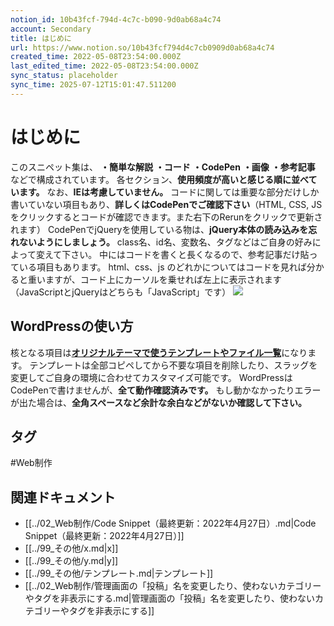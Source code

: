 ```yaml
---
notion_id: 10b43fcf-794d-4c7c-b090-9d0ab68a4c74
account: Secondary
title: はじめに
url: https://www.notion.so/10b43fcf794d4c7cb0909d0ab68a4c74
created_time: 2022-05-08T23:54:00.000Z
last_edited_time: 2022-05-08T23:54:00.000Z
sync_status: placeholder
sync_time: 2025-07-12T15:01:47.511200
---
```

# はじめに

このスニペット集は、
**・簡単な解説**
**・コード**
**・CodePen**
**・画像**
**・参考記事**
などで構成されています。
各セクション、**使用頻度が高いと感じる順に並べています。**
なお、**IEは考慮していません。**
コードに関しては重要な部分だけしか書いていない項目もあり、**詳しくはCodePenでご確認下さい**（HTML, CSS, JSをクリックするとコードが確認できます。また右下のRerunをクリックで更新されます）
CodePenでjQueryを使用している物は、**jQuery本体の読み込みを忘れないようにしましょう。**
class名、id名、変数名、タグなどはご自身の好みによって変えて下さい。
中にはコードを書くと長くなるので、参考記事だけ貼っている項目もあります。
html、css、js のどれかについてはコードを見れば分かると重いますが、コード上にカーソルを乗せれば左上に表示されます（JavaScriptとjQueryはどちらも「JavaScript」です）
![](https://prod-files-secure.s3.us-west-2.amazonaws.com/d58fe38c-a9d4-4466-aed9-85604b7b2c6d/c31f2468-0d5f-46fc-ab3b-af6e99c802cc/%E3%82%B9%E3%82%AF%E3%83%AA%E3%83%BC%E3%83%B3%E3%82%B7%E3%83%A7%E3%83%83%E3%83%88_2022-03-30_2.51.56.jpg?X-Amz-Algorithm=AWS4-HMAC-SHA256&X-Amz-Content-Sha256=UNSIGNED-PAYLOAD&X-Amz-Credential=ASIAZI2LB466VAC3BX2E%2F20250719%2Fus-west-2%2Fs3%2Faws4_request&X-Amz-Date=20250719T062415Z&X-Amz-Expires=3600&X-Amz-Security-Token=IQoJb3JpZ2luX2VjEIX%2F%2F%2F%2F%2F%2F%2F%2F%2F%2FwEaCXVzLXdlc3QtMiJGMEQCIEuHfaPVROBSUIyhHh9qF7RgbeUGox4eeH0JJ2%2BDz1o0AiBhGs6fVxp4MiNfsfWm3FAq%2BfwA3JxkVQVqlhiMQoq8vSqIBAie%2F%2F%2F%2F%2F%2F%2F%2F%2F%2F8BEAAaDDYzNzQyMzE4MzgwNSIMR%2FcMeA8BEVvozjNeKtwDR8MSg25pYcGBshkUNr6XYNk0tCOwDyuJ5VfmHG6T3tDqC9QsJg8CqOlWir%2FA8lk%2BlF%2B6YJvsTdM8iuk6IbeCtb4zIh6Kl%2BO2Vc9J1fXnkmxJ4YmbR5nAZPjXrUBIJGNEq%2ForRDxjHwu9ZHJ3zgnhFMaUQoeXmU4TJ6NOuxQovD81kaF1DA92OVApF89zRefS1tHnDD%2BciCpBMHOpAvgHrBodU7SS1HvDDOWOsAmeM6gHk7zbKEKejloPL9vTpaixi2Qrkh8P1BNUbQtlBgKceLu4T3g7riNKmaB%2FFI4amOO1%2FD7mLoubVX%2F%2B2QHV4FtO5OUYH3YHLBpsdN3ctNf2dwU59mi6FxWaOrWjaAa2PDxuZNsj4NaWll2CSvFm50WmnFv8pmmQxR1YwPLMgniPhAUCfRxMjhFWkoIlAzdJT%2Fm7otv3L1AGUNk8%2B1daJ5tX3SfuwPizuTlfK0U1vsVtjAXvpT9Z94XH7AxsD%2FKbqDNRXzs9rAJPwoIRE85gMynH6Hl4FmQH6JFJM8e3jsKHcvO2NAxQ9h0vJmRkIN1tffDyDLeoPC8CKBZLj0BgsUbEsOvXy3slnydwwtYCPnrJ6bBtEgqDScYmQsSUvei1dp1SYJLZgCKB0cwvW1Mwh8XswwY6pgHMN4apmPJA1UqUi%2FmAFoPu9PpgRkBTRiWiFfbOvaDkdcSyduekERGfzi66MqL12cCvLx%2F9EFQ1itPm0lx%2F8mHOjLgvZIlVPh%2Fu%2FlU3zxWcnCZ8Cqqr1ydP61ADX3Tzk04HcI6P6f15mcfiChoEEStnW1YzyRe1c8SO70avMsKxuIsEWTzp7E89YJEpx9yUKgpSbxC19wG3Iq6dubXjuq2RbnguC2NB&X-Amz-Signature=19d95cd7a2385fe937aae96f875a23141bb9fcbf5c5f9c413be18b9a4cf7e73d&X-Amz-SignedHeaders=host&x-amz-checksum-mode=ENABLED&x-id=GetObject)
## WordPressの使い方
核となる項目は[**オリジナルテーマで使うテンプレートやファイル一覧**](/2df2b3b1a3ac4caf97fa7f03860e0fab)になります。
テンプレートは全部コピペしてから不要な項目を削除したり、スラッグを変更してご自身の環境に合わせてカスタマイズ可能です。
WordPressはCodePenで書けませんが、**全て動作確認済みです。**
もし動かなかったりエラーが出た場合は、**全角スペースなど余計な余白などがないか確認して下さい。**

## タグ

#Web制作 

## 関連ドキュメント

- [[../02_Web制作/Code Snippet（最終更新：2022年4月27日）.md|Code Snippet（最終更新：2022年4月27日）]]
- [[../99_その他/x.md|x]]
- [[../99_その他/y.md|y]]
- [[../99_その他/テンプレート.md|テンプレート]]
- [[../02_Web制作/管理画面の「投稿」名を変更したり、使わないカテゴリーやタグを非表示にする.md|管理画面の「投稿」名を変更したり、使わないカテゴリーやタグを非表示にする]]
